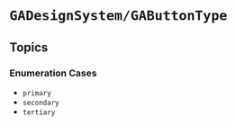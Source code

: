 # ``GADesignSystem/GAButtonType``

## Topics

### Enumeration Cases
- ``primary``
- ``secondary``
- ``tertiary``

